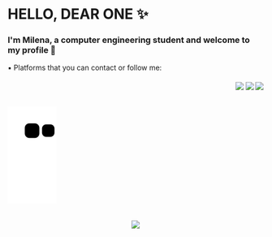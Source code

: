 <h1> HELLO, DEAR ONE ✨</h1>

<h3>  I'm Milena, a computer engineering student and welcome to my profile 💙 </h3>

<div> 
  ▪️ Platforms that you can contact or follow me:
  <h4 align = "end">
  <a href="https://instagram.com/mhsilverio" target="_blank"><img src="https://img.shields.io/badge/-Instagram-%23E4405F?style=for-the-badge&logo=instagram&logoColor=white" target="_blank"></a>
    <a href="https://www.linkedin.com/in/milenasilvério" target="_blank"><img src="https://img.shields.io/badge/-LinkedIn-%230077B5?style=for-the-badge&logo=linkedin&logoColor=white" target="_blank"></a> 
  <a href = "mailto:milenahsilverio@gmail.com"><img src="https://img.shields.io/badge/-Gmail-%23333?style=for-the-badge&logo=gmail&logoColor=white" target="_blank"></a>
</h4>
</div>  

##
<div> 
  
![Snake animation](https://github.com/mhsilverio/mhsilverio/blob/output/github-contribution-grid-snake.svg)
</div>
  
##
<div align="center">
  <a href="https://github.com/mhsilverio">
  <img height="180em" src="https://github-readme-stats.vercel.app/api/top-langs/?username=mhsilverio&layout=compact&langs_count=7&theme=dracula"/>
</div> 
